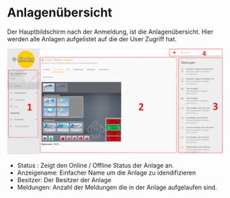 # Anlagenübersicht

Der Hauptbildschirm nach der Anmeldung, ist die Anlagenübersicht.
Hier werden alle Anlagen aufgelistet auf die der User Zugriff hat.

![image alt text](../assets/overview.png)

+ Status :        Zeigt den Online / Offline Status der Anlage an.
+ Anzeigename:    Einfacher Name um die Anlage zu idendifizieren
+ Besitzer:       Der Besitzer der Anlage
+ Meldungen:      Anzahl der Meldungen die in der Anlage aufgelaufen sind.